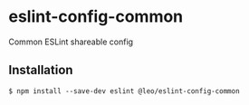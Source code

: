 # eslint-config-common

Common ESLint shareable config

## Installation

```shell script
$ npm install --save-dev eslint @leo/eslint-config-common
```
